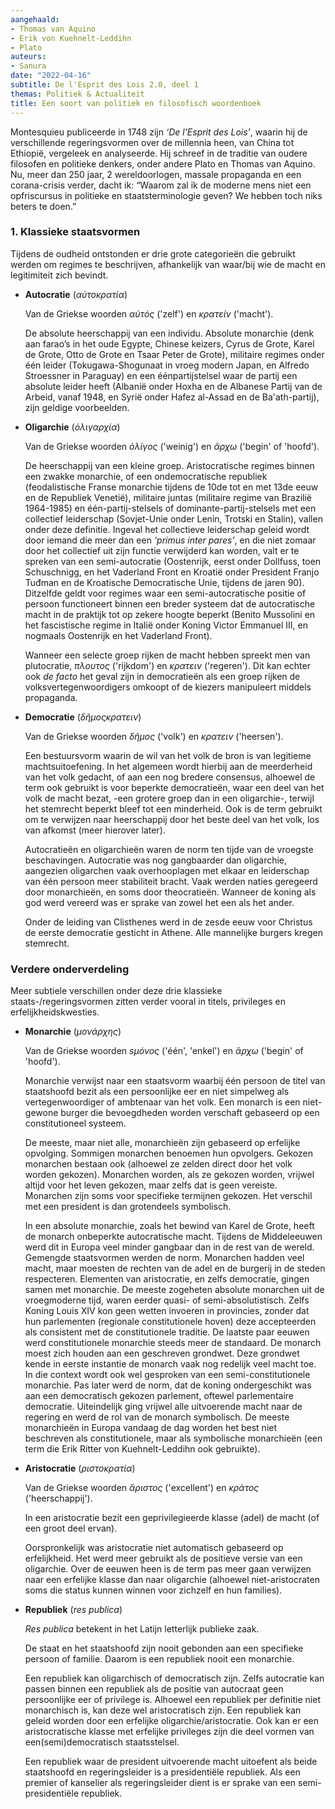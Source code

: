 ```yaml
---
aangehaald:
- Thomas van Aquino
- Erik von Kuehnelt-Leddihn
- Plato
auteurs:
- Sanura
date: "2022-04-16"
subtitle: De l'Esprit des Lois 2.0, deel 1
themas: Politiek & Actualiteit
title: Een soort van politiek en filosofisch woordenboek
---
```



Montesquieu publiceerde in 1748 zijn _‘De l'Esprit des Lois’_, waarin hij de verschillende regeringsvormen over de millennia heen, van China tot Ethiopië, vergeleek en analyseerde. Hij schreef in de traditie van oudere filosofen en politieke denkers, onder andere Plato en Thomas van Aquino. Nu, meer dan 250 jaar, 2 wereldoorlogen, massale propaganda en een corana-crisis verder, dacht ik: “Waarom zal ik de moderne mens niet een opfriscursus in politieke en staatsterminologie geven? We hebben toch niks beters te doen.”


### 1. Klassieke staatsvormen

Tijdens de oudheid ontstonden er drie grote categorieën die gebruikt werden om regimes te beschrijven, afhankelijk van waar/bij wie de macht en legitimiteit zich bevindt.

- **Autocratie** (_αὐτοκρατία_)

	Van de Griekse woorden _αὐτός_ ('zelf') en _κρατείν_ ('macht').

	De absolute heerschappij van een individu. Absolute monarchie (denk aan farao’s in het oude Egypte, Chinese keizers, Cyrus de Grote, Karel de Grote, Otto de Grote en Tsaar Peter de Grote), militaire regimes onder één leider (Tokugawa-Shogunaat in vroeg modern Japan, en Alfredo Stroessner in Paraguay) en een éénpartijstelsel waar de partij een absolute leider heeft (Albanië onder Hoxha en de Albanese Partij van de Arbeid, vanaf 1948, en Syrië onder Hafez al-Assad en de Ba'ath-partij), zijn geldige voorbeelden.

- **Oligarchie** (_ὀλιγαρχία_)

	Van de Griekse woorden _ὀλίγος_ ('weinig') en _ἄρχω_ ('begin' of 'hoofd').

	De heerschappij van een kleine groep. Aristocratische regimes binnen een zwakke monarchie, of een ondemocratische republiek (feodalistische Franse monarchie tijdens de 10de tot en met 13de eeuw en de Republiek Venetië), militaire juntas (militaire regime van Brazilië 1964-1985) en één-partij-stelsels of dominante-partij-stelsels met een collectief leiderschap (Sovjet-Unie onder Lenin, Trotski en Stalin), vallen onder deze definitie. Ingeval het collectieve leiderschap geleid wordt door iemand die meer dan een _‘primus inter pares’_, en die niet zomaar door het collectief uit zijn functie verwijderd kan worden, valt er te spreken van een semi-autocratie (Oostenrijk, eerst onder Dollfuss, toen Schuschnigg, en het Vaderland Front en Kroatië onder President Franjo Tuđman en de Kroatische Democratische Unie, tijdens de jaren 90). Ditzelfde geldt voor regimes waar een semi-autocratische positie of persoon functioneert binnen een breder systeem dat de autocratische macht in de praktijk tot op zekere hoogte beperkt (Benito Mussolini en het fascistische regime in Italië onder Koning Victor Emmanuel III, en nogmaals Oostenrijk en het Vaderland Front).

	Wanneer een selecte groep rijken de macht hebben spreekt men van plutocratie, _πλουτος_ ('rijkdom') en _κρατειν_ ('regeren'). Dit kan echter ook _de facto_ het geval zijn in democratieën als een groep rijken de volksvertegenwoordigers omkoopt of de kiezers manipuleert middels propaganda. 

- **Democratie** (_δῆμοςκρατειν_)

	Van de Griekse woorden _δῆμος_ ('volk') en _κρατειν_ ('heersen').

	Een bestuursvorm waarin de wil van het volk de bron is van legitieme machtsuitoefening. In het algemeen wordt hierbij aan de meerderheid van het volk gedacht, of aan een nog bredere consensus, alhoewel de term ook gebruikt is voor beperkte democratieën, waar een deel van het volk de macht bezat, -een grotere groep dan in een oligarchie-, terwijl het stemrecht beperkt bleef tot een minderheid. Ook is de term gebruikt om te verwijzen naar heerschappij door het beste deel van het volk, los van afkomst (meer hierover later).

	Autocratieën en oligarchieën waren de norm ten tijde van de vroegste beschavingen. Autocratie was nog gangbaarder dan oligarchie, aangezien oligarchen vaak overhooplagen met elkaar en leiderschap van één persoon meer stabiliteit bracht. Vaak werden naties geregeerd door monarchieën, en soms door theocratieën. Wanneer de koning als god werd vereerd was er sprake van zowel het een als het ander. 

	Onder de leiding van Clisthenes werd in de zesde eeuw voor Christus de eerste democratie gesticht in Athene. Alle mannelijke burgers kregen stemrecht.


### Verdere onderverdeling

Meer subtiele verschillen onder deze drie klassieke staats-/regeringsvormen zitten verder vooral in titels, privileges en erfelijkheidskwesties.

- **Monarchie** (_μονάρχης_)

	Van de Griekse woorden _sμόνος_ ('één', 'enkel') en _ἄρχω_ ('begin' of 'hoofd').

	Monarchie verwijst naar een staatsvorm waarbij één persoon de titel van staatshoofd bezit als een persoonlijke eer en niet simpelweg als vertegenwoordiger of ambtenaar van het volk. Een monarch is een niet-gewone burger die bevoegdheden worden verschaft gebaseerd op een constitutioneel systeem.

	De meeste, maar niet alle, monarchieën zijn gebaseerd op erfelijke opvolging. Sommigen monarchen benoemen hun opvolgers. Gekozen monarchen bestaan ook (alhoewel ze zelden direct door het volk worden gekozen). Monarchen worden, als ze gekozen worden, vrijwel altijd voor het leven gekozen, maar zelfs dat is geen vereiste. Monarchen zijn soms voor specifieke termijnen gekozen. Het verschil met een president is dan grotendeels symbolisch.

	In een absolute monarchie, zoals het bewind van Karel de Grote, heeft de monarch onbeperkte autocratische macht. Tijdens de Middeleeuwen werd dit in Europa veel minder gangbaar dan in de rest van de wereld. Gemengde staatsvormen werden de norm. Monarchen hadden veel macht, maar moesten de rechten van de adel en de burgerij in de steden respecteren. Elementen van aristocratie, en zelfs democratie, gingen samen met monarchie. De meeste zogeheten absolute monarchen uit de vroegmoderne tijd, waren eerder quasi- of semi-absolutistisch. Zelfs Koning Louis XIV kon geen wetten invoeren in provincies, zonder dat hun parlementen (regionale constitutionele hoven) deze accepteerden als consistent met de constitutionele traditie. De laatste paar eeuwen werd constitutionele monarchie steeds meer de standaard. De monarch moest zich houden aan een geschreven grondwet. Deze grondwet kende in eerste instantie de monarch vaak nog redelijk veel macht toe. In die context wordt ook wel gesproken van een semi-constitutionele monarchie. Pas later werd de norm, dat de koning ondergeschikt was aan een democratisch gekozen parlement, oftewel parlementaire democratie. Uiteindelijk ging vrijwel alle uitvoerende macht naar de regering en werd de rol van de monarch symbolisch. De meeste monarchieën in Europa vandaag de dag worden het best niet beschreven als constitutionele, maar als symbolische monarchieën (een term die Erik Ritter von Kuehnelt-Leddihn ook gebruikte). 

- **Aristocratie** (_ριστοκρατία_)

	Van de Griekse woorden _ἄριστος_ ('excellent') en _κράτος_ ('heerschappij').

	In een aristocratie bezit een geprivilegieerde klasse (adel) de macht (of een groot deel ervan).

	Oorspronkelijk was aristocratie niet automatisch gebaseerd op erfelijkheid. Het werd meer gebruikt als de positieve versie van een oligarchie. Over de eeuwen heen is de term pas meer gaan verwijzen naar een erfelijke klasse dan naar oligarchie (alhoewel niet-aristocraten soms die status kunnen winnen voor zichzelf en hun families).


- **Republiek** (_res publica_)

	_Res publica_ betekent in het Latijn letterlijk publieke zaak.

	De staat en het staatshoofd zijn nooit gebonden aan een specifieke persoon of familie. Daarom is een republiek nooit een monarchie.

	Een republiek kan oligarchisch of democratisch zijn. Zelfs autocratie kan passen binnen een republiek als de positie van autocraat geen persoonlijke eer of privilege is. Alhoewel een republiek per definitie niet monarchisch is, kan deze wel aristocratisch zijn. Een republiek kan geleid worden door een erfelijke oligarchie/aristocratie. Ook kan er een aristocratische klasse met erfelijke privileges zijn die deel vormen van een(semi)democratisch staatsstelsel.

	Een republiek waar de president uitvoerende macht uitoefent als beide staatshoofd en regeringsleider is a presidentiële republiek. Als een premier of kanselier als regeringsleider dient is er sprake van een semi-presidentiële republiek. 
